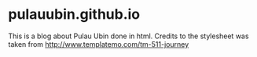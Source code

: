 # pulauubin.github.io
This is a blog about Pulau Ubin done in html.
Credits to the stylesheet was taken from http://www.templatemo.com/tm-511-journey
